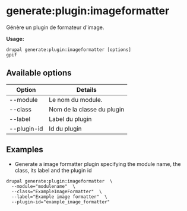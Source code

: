 # generate:plugin:imageformatter
Génère un plugin de formateur d'image.

**Usage:**
```
drupal generate:plugin:imageformatter [options]
gpif
```

## Available options
Option | Details
-------|-------------
--module | Le nom du module.
--class | Nom de la classe du plugin
--label | Label du plugin
--plugin-id | Id du plugin

## Examples
* Generate a image formatter plugin specifying the module name, the class, its label and the plugin id
```
drupal generate:plugin:imageformatter  \
  --module="modulename"  \
  --class="ExampleImageFormatter"  \
  --label="Example image formatter"  \
  --plugin-id="example_image_formatter"
```
